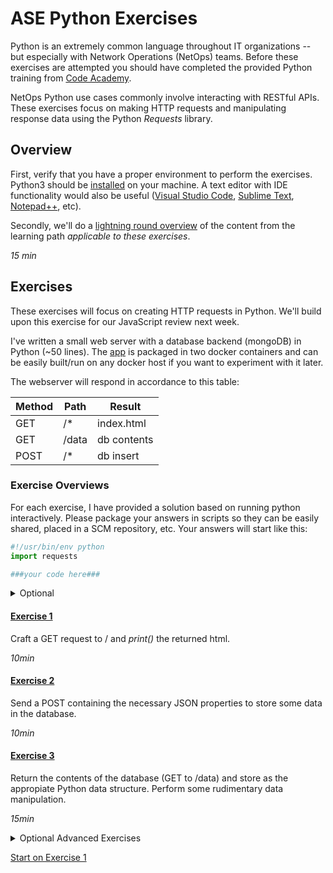 
# ASE Python Exercises

Python is an extremely common language throughout IT organizations -- but especially with Network Operations (NetOps) teams. Before these exercises are attempted you should have completed the provided Python training from [Code Academy](https://www.codecademy.com/learn/learn-python-3). 

NetOps Python use cases commonly involve interacting with RESTful APIs. These exercises focus on making HTTP requests and manipulating response data using the Python _Requests_ library. 

## Overview

First, verify that you have a proper environment to perform the exercises. Python3 should be [installed](./pyEnvSetup.md) on your machine. A text editor with IDE functionality would also be useful ([Visual Studio Code](https://code.visualstudio.com/), [Sublime Text](https://www.sublimetext.com/), [Notepad++](https://notepad-plus-plus.org/), etc).

Secondly, we'll do a [lightning round overview](./pyOverview.md) of the content from the learning path _applicable to these exercises_.

_15 min_

## Exercises

These exercises will focus on creating HTTP requests in Python. We'll build upon this exercise for our JavaScript review next week.

I've written a small web server with a database backend (mongoDB) in Python (~50 lines). The [app](./WebServer/app.py) is packaged in two docker containers and can be easily built/run on any docker host if you want to experiment with it later. 

The webserver will respond in accordance to this table:

| Method | Path  | Result      |
|--------|-------|-------------|
| GET    | /*    | index.html  |
| GET    | /data | db contents |
| POST   | /*    | db insert   |

### Exercise Overviews

For each exercise, I have provided a solution based on running python interactively. Please package your answers in scripts so they can be easily shared, placed in a SCM repository, etc. Your answers will start like this:
```python
#!/usr/bin/env python
import requests

###your code here###
```

<details><summary>Optional</summary>
<p>

If you are comfortable with git, clone the repo, create a branch, and collect your answers in directory under the [answers](./answers) directory of the repository. Initiate a [pull request](https://help.github.com/articles/about-pull-requests/) when you're done.
      
</p>
</details>

#### [Exercise 1](./pyExercise1.md)

Craft a GET request to / and *print()* the returned html.

_10min_

#### [Exercise 2](./pyExercise2.md)

Send a POST containing the necessary JSON properties to store some data in the database.

_10min_

#### [Exercise 3](./pyExercise3.md)

Return the contents of the database (GET to /data) and store as the appropiate Python data structure. Perform some rudimentary data manipulation.

_15min_

<details><summary>Optional Advanced Exercises</summary>
<p>

Update the WebServer, [app.py](./WebServer/app.py) to be a little more useful. Here are some ideas:

Display a proper error page when recieving requests for paths that don't exist.
```bash
$ curl http://example.app/foo
HTTP/1.0 404 NOT FOUND
```
Implement a URI routing scheme that displays individual database entries based on path.
```bash
$ curl http://example.app/kevin
{'name': 'kevin', 'message': 'calmer than you are'}
HTTP/1.0 200 OK
```
Implement the DELETE http method to remove an individual record.
```bash
$ curl -X DELETE http://example.app/kevin
{'response': 'db entry "kevin" deleted'}
HTTP/1.0 200 OK
```
Or any other modification you'd like. 
      
</p>
</details>


[Start on Exercise 1](./pyExercise1.md)

